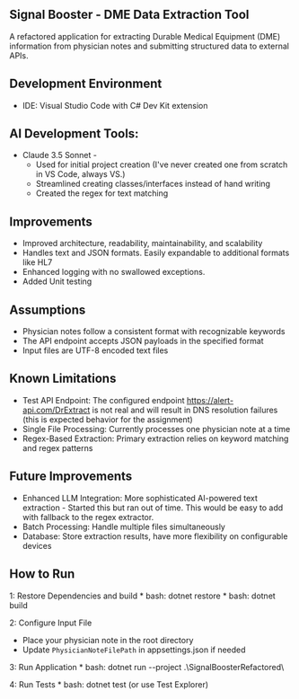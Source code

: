 ## Signal Booster - DME Data Extraction Tool
A refactored application for extracting Durable Medical Equipment (DME) information from physician notes and submitting structured data to external APIs.

## Development Environment
* IDE: Visual Studio Code with C# Dev Kit extension

## AI Development Tools:
* Claude 3.5 Sonnet - 
  * Used for initial project creation (I've never created one from scratch in VS Code, always VS.)  
  * Streamlined creating classes/interfaces instead of hand writing
  * Created the regex for text matching

## Improvements
* Improved architecture, readability, maintainability, and scalability
* Handles text and JSON formats.  Easily expandable to additional formats like HL7
* Enhanced logging with no swallowed exceptions.
* Added Unit testing

## Assumptions
* Physician notes follow a consistent format with recognizable keywords
* The API endpoint accepts JSON payloads in the specified format
* Input files are UTF-8 encoded text files

## Known Limitations
* Test API Endpoint: The configured endpoint https://alert-api.com/DrExtract is not real and will result in DNS resolution failures (this is expected behavior for the assignment)
* Single File Processing: Currently processes one physician note at a time
* Regex-Based Extraction: Primary extraction relies on keyword matching and regex patterns

## Future Improvements
* Enhanced LLM Integration: More sophisticated AI-powered text extraction - Started this but ran out of time.  This would be easy to add with fallback to the regex extractor.
* Batch Processing: Handle multiple files simultaneously
* Database: Store extraction results, have more flexibility on configurable devices

## How to Run
1: Restore Dependencies and build
    * bash: dotnet restore
    * bash: dotnet build

2: Configure Input File
   * Place your physician note in the root directory
   * Update `PhysicianNoteFilePath` in appsettings.json if needed

3: Run Application
    * bash: dotnet run --project .\SignalBoosterRefactored\

4: Run Tests
    * bash: dotnet test (or use Test Explorer)
